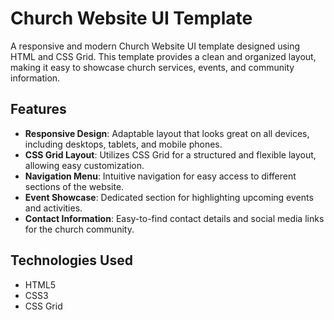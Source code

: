 # Church Website UI Template

A responsive and modern Church Website UI template designed using HTML and CSS Grid. This template provides a clean and organized layout, making it easy to showcase church services, events, and community information.


## Features

- **Responsive Design**: Adaptable layout that looks great on all devices, including desktops, tablets, and mobile phones.
- **CSS Grid Layout**: Utilizes CSS Grid for a structured and flexible layout, allowing easy customization.
- **Navigation Menu**: Intuitive navigation for easy access to different sections of the website.
- **Event Showcase**: Dedicated section for highlighting upcoming events and activities.
- **Contact Information**: Easy-to-find contact details and social media links for the church community.

## Technologies Used

- HTML5
- CSS3
- CSS Grid

